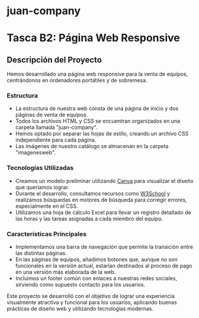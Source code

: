 # juan-company
# Tasca B2: Página Web Responsive

## Descripción del Proyecto

Hemos desarrollado una página web responsive para la venta de equipos, centrándonos en ordenadores portátiles y de sobremesa.

### Estructura

- La estructura de nuestra web consta de una página de inicio y dos páginas de venta de equipos.
- Todos los archivos HTML y CSS se encuentran organizados en una carpeta llamada "juan-company".
- Hemos optado por separar las hojas de estilo, creando un archivo CSS independiente para cada página.
- Las imágenes de nuestro catálogo se almacenan en la carpeta "imagenesweb".

### Tecnologías Utilizadas

- Creamos un modelo preliminar utilizando [Canva](https://www.canva.com/) para visualizar el diseño que queríamos lograr.
- Durante el desarrollo, consultamos recursos como [W3School](https://www.w3schools.com/) y realizamos búsquedas en motores de búsqueda para corregir errores, especialmente en el CSS.
- Utilizamos una hoja de cálculo Excel para llevar un registro detallado de las horas y las tareas asignadas a cada miembro del equipo.

### Características Principales

- Implementamos una barra de navegación que permite la transición entre las distintas páginas.
- En las páginas de equipos, añadimos botones que, aunque no son funcionales en la versión actual, estarían destinados al proceso de pago en una versión más elaborada de la web.
- Incluimos un footer común con enlaces a nuestras redes sociales, sirviendo como supuesto contacto para los usuarios.

Este proyecto se desarrolló con el objetivo de lograr una experiencia visualmente atractiva y funcional para los usuarios, aplicando buenas prácticas de diseño web y utilizando tecnologías modernas.

